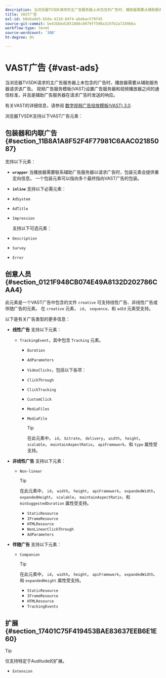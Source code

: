 ```yaml
---
description: 当浏览器TVSDK请求的主广告服务器上未包含的广告时，播放器需要从辅助服务器请求该广告。 视频广告服务模板(VAST)设置广告服务器和视频播放器之间的通信标准，并且是辅助广告服务器在请求广告时发送的响应。
title: VAST广告
exl-id: b0ebade5-b5da-413d-84f4-abebac579f45
source-git-commit: be43bbbd1051886c8979ff590a3197b2a7249b6a
workflow-type: tm+mt
source-wordcount: '308'
ht-degree: 0%

---
```


# VAST广告 {#vast-ads}

当浏览器TVSDK请求的主广告服务器上未包含的广告时，播放器需要从辅助服务器请求该广告。 视频广告服务模板(VAST)设置广告服务器和视频播放器之间的通信标准，并且是辅助广告服务器在请求广告时发送的响应。

有关VAST的详细信息，请参阅 [数字视频广告投放模板(VAST) 3.0](https://www.iab.com/wp-content/uploads/2015/06/VASTv3_0.pdf).

浏览器TVSDK支持以下VAST广告元素：

## 包装器和内联广告 {#section_11B8A1A8F52F4F77981C6AAC02185087}

支持以下元素：

* **`wrapper`** 当播放器需要联系辅助广告服务器以请求广告时，包装元素会提供重定向信息。 一个包装元素可以指向多个最终指向VAST广告的包装。

* **`inline`** 支持以下必需元素：

* `AdSystem`
* `AdTitle`
* `Impression`

   支持以下可选元素：

* `Description`
* `Survey`
* `Error`

## 创意人员 {#section_0121F948CB074E49A8132D202786CAA4}

此元素是一个VAST广告中包含的文件 `creative` 可支持线性广告、非线性广告或伴随广告的元素。 在 `creative` 元素， `id`， `sequence`、和 `adId` 元素受支持。

以下是有关广告类型的更多信息：

* **线性广告** 支持以下元素：

   * `TrackingEvent`，其中包含 `Tracking` 元素。
      * `Duration`
      * `AdParameters`
      * `VideoClicks`，包括以下各项：

      * `ClickThrough`
      * `ClickTracking`
      * `CustomClick`

      * `MediaFiles`

      * `MediaFile`

         >[!TIP]
         >
         >在此元素中， `id`， `bitrate`， `delivery`， `width`， `height`， `scalable`， `maintainAspectRatio`， `apiFramework`、和 `type` 属性受支持。

* **非线性广告** 支持以下元素：

   * `Non-linear`

      >[!TIP]
      >
      >在此元素中， `id`， `width`， `height`， `apiFramework`， `expandedWidth`， `expandedHeight`， `scalable`， `maintainAspectRatio`、和 `minSuggestedDuration` 属性受支持。

      * `StaticResource`
      * `IFrameResource`
      * `HTMLResource`
      * `NonLinearClickThrough`
      * `AdParameters`

* **伴随广告** 支持以下元素：

   * `Companion`

      >[!TIP]
      >
      >在此元素中， `id`， `width`， `height`， `apiFramework`， `expandedWidth`、和 `expandedHeight` 属性受支持。

      * `StaticResource`
      * `IFrameResource`
      * `HTMLResource`
      * `TrackingEvents`

## 扩展 {#section_17401C75F419453BAE83637EEB6E1E60}

>[!TIP]
>
>仅支持特定于Auditude的扩展。

* `Extension`
